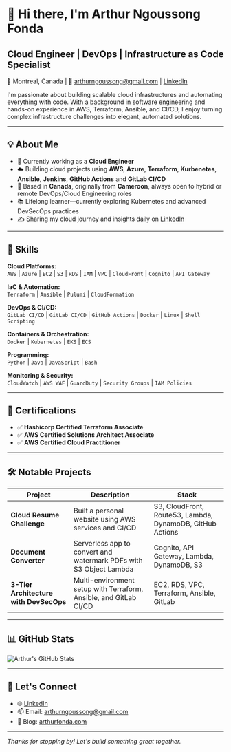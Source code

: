 # 👋 Hi there, I'm Arthur Ngoussong Fonda

## Cloud Engineer | DevOps | Infrastructure as Code Specialist
📍 Montreal, Canada  | 📧 arthurngoussong@gmail.com |  [LinkedIn](https://www.linkedin.com/in/arthur-fonda/)

I'm passionate about building scalable cloud infrastructures and automating everything with code. With a background in software engineering and hands-on experience in AWS, Terraform, Ansible, and CI/CD, I enjoy turning complex infrastructure challenges into elegant, automated solutions.

---

## 💡 About Me

- 🔧 Currently working as a **Cloud Engineer**
- ☁️ Building cloud projects using **AWS**, **Azure**, **Terraform**, **Kurbenetes**, **Ansible**, **Jenkins**, **GitHub Actions** and **GitLab CI/CD**
- 📍 Based in **Canada**, originally from **Cameroon**, always open to hybrid or remote DevOps/Cloud Engineering roles
- 📚 Lifelong learner—currently exploring Kubernetes and advanced DevSecOps practices
- ✍️ Sharing my cloud journey and insights daily on [LinkedIn](https://www.linkedin.com/in/arthur-fonda/)

---

## 🚀 Skills

**Cloud Platforms:**  
`AWS` | `Azure` | `EC2` | `S3` | `RDS` | `IAM` | `VPC` | `CloudFront` | `Cognito` | `API Gateway`

**IaC & Automation:**  
`Terraform` | `Ansible` | `Pulumi` | `CloudFormation`

**DevOps & CI/CD:**  
`GitLab CI/CD` | `GitLab CI/CD` | `GitHub Actions` | `Docker` | `Linux` | `Shell Scripting`

**Containers & Orchestration:**  
`Docker` | `Kubernetes` | `EKS` | `ECS`

**Programming:**  
`Python` | `Java` | `JavaScript` | `Bash`

**Monitoring & Security:**  
`CloudWatch` | `AWS WAF` | `GuardDuty` | `Security Groups` | `IAM Policies`

---

## 📜 Certifications

- ✅ **Hashicorp Certified Terraform Associate**
- ✅ **AWS Certified Solutions Architect Associate**
- ✅ **AWS Certified Cloud Practitioner**

---

## 🛠️ Notable Projects

| Project | Description | Stack |
|--------|-------------|-------|
| **Cloud Resume Challenge** | Built a personal website using AWS services and CI/CD | S3, CloudFront, Route53, Lambda, DynamoDB, GitHub Actions |
| **Document Converter** | Serverless app to convert and watermark PDFs with S3 Object Lambda | Cognito, API Gateway, Lambda, DynamoDB, S3 |
| **3-Tier Architecture with DevSecOps** | Multi-environment setup with Terraform, Ansible, and GitLab CI/CD | EC2, RDS, VPC, Terraform, Ansible, GitLab |

---

## 📊 GitHub Stats

![Arthur's GitHub Stats](https://github-readme-stats.vercel.app/api?username=ngoussong&show_icons=true&theme=tokyonight)

---

## 🤝 Let's Connect

- 🌐 [LinkedIn](https://www.linkedin.com/in/arthur-fonda)
- 📫 Email: arthurngoussong@gmail.com
- 🧠 Blog: [arthurfonda.com](https://arthurfonda.com)

---

*Thanks for stopping by! Let's build something great together.*

